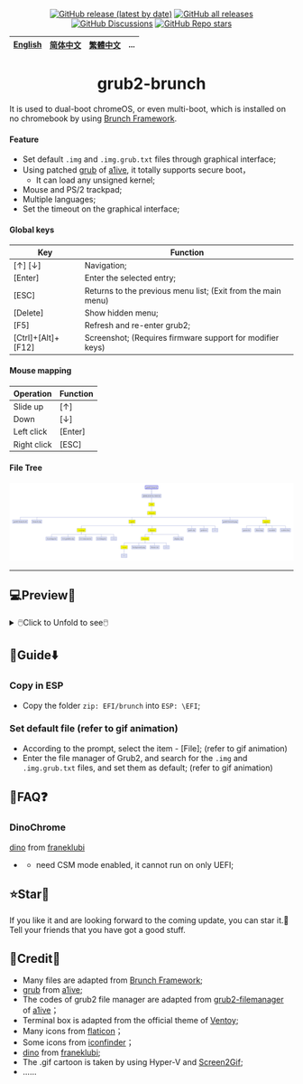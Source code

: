 <div align="center">

[![GitHub release (latest by date)](https://img.shields.io/github/v/release/M-L-P/grub2-brunch)](https://github.com/M-L-P/grub2-brunch/releases/latest)
[![GitHub all releases](https://img.shields.io/github/downloads/M-L-P/grub2-brunch/total)](https://github.com/M-L-P/grub2-brunch/releases)
[![GitHub Discussions](https://img.shields.io/github/discussions/M-L-P/grub2-brunch)](https://github.com/M-L-P/grub2-brunch/discussions)
[![GitHub Repo stars](https://img.shields.io/github/stars/M-L-P/grub2-brunch?style=social)](https://github.com/M-L-P/grub2-brunch/stargazers)

</div>

[English](README.md)|[简体中文](README-自述文件.md)|[繁體中文](README-繁體中文.md)|...
--|--|--|--

<h1 align="center">grub2-brunch</h1>

It is used to dual-boot chromeOS, or even multi-boot, which is installed on no chromebook by using [Brunch Framework](https://github.com/sebanc/brunch).
#### Feature
- Set default `.img` and `.img.grub.txt` files through graphical interface;
- Using patched [grub](https://github.com/a1ive/grub) of [a1ive](https://github.com/a1ive), it totally supports secure boot，
  - It can load any unsigned kernel;
- Mouse and PS/2 trackpad;
- Multiple languages;
- Set the timeout on the graphical interface;

#### Global keys

Key|Function
-|-
[↑] [↓] | Navigation;
[Enter] | Enter the selected entry;
[ESC] | Returns to the previous menu list; (Exit from the main menu)
[Delete] | Show hidden menu;
[F5] | Refresh and re-enter grub2;
[Ctrl]+[Alt]+[F12] | Screenshot; (Requires firmware support for modifier keys)

#### Mouse mapping

Operation | Function
-|-
Slide up | [↑]
Down | [↓]
Left click | [Enter]
Right click | [ESC]

#### File Tree
<img src="https://raw.githubusercontent.com/M-L-P/.github/main/screenshots/grub2-brunch/grub2-brunch.png">

-----------------------------------------------------------------------------------------------------------------------------------
## 💻️Preview👀

<details>
<summary>🖱️Click to Unfold to see🖱️</summary>

### 1024x768
<img src="https://raw.githubusercontent.com/M-L-P/.github/main/screenshots/grub2-brunch/English/English.gif">

#### 1920x1080
<img src="https://raw.githubusercontent.com/M-L-P/.github/main/screenshots/grub2-brunch/English/1080p-menu.png">
<img src="https://raw.githubusercontent.com/M-L-P/.github/main/screenshots/grub2-brunch/English/1080p-settings.png">
</details>

## 🧭Guide⬇️

### Copy in ESP
- Copy the folder `zip: EFI/brunch` into `ESP: \EFI`;
### Set default file (refer to gif animation)
- According to the prompt, select the item - [File]; (refer to gif animation)
- Enter the file manager of Grub2, and search for the `.img` and `.img.grub.txt` files, and set them as default; (refer to gif animation)

## 📝FAQ❓️
### DinoChrome
[dino](https://github.com/franeklubi/dino) from [franeklubi](https://github.com/franeklubi)
- - need CSM mode enabled, it cannot run on only UEFI;

## ⭐Star🌟
If you like it and are looking forward to the coming update, you can star it.💫<br/>
Tell your friends that you have got a good stuff.

## 🎉Credit🎊
- Many files are adapted from [Brunch Framework](https://github.com/sebanc/brunch);
- [grub](https://github.com/a1ive/grub) from [a1ive](https://github.com/a1ive);
- The codes of grub2 file manager are adapted from [grub2-filemanager](https://github.com/a1ive/grub2-filemanager) of [a1ive](https://github.com/a1ive)；
- Terminal box is adapted from the official theme of [Ventoy](https://github.com/ventoy/Ventoy);
- Many icons from [flaticon](https://www.flaticon.com/)；
- Some icons from [iconfinder](https://www.iconfinder.com/)；
- [dino](https://github.com/franeklubi/dino) from [franeklubi](https://github.com/franeklubi);
- The .gif cartoon is taken by using Hyper-V and [Screen2Gif](https://github.com/NickeManarin/ScreenToGif);
- ......